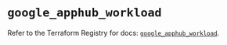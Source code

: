 # `google_apphub_workload`

Refer to the Terraform Registry for docs: [`google_apphub_workload`](https://registry.terraform.io/providers/hashicorp/google/5.35.0/docs/resources/apphub_workload).

